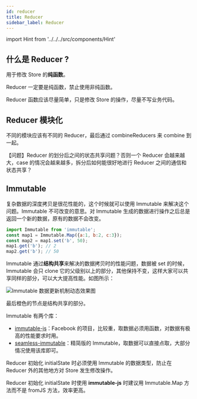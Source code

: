 ```yaml
---
id: reducer
title: Reducer
sidebar_label: Reducer
---
```


import Hint from '../../../src/components/Hint'

## 什么是 Reducer ?

用于修改 Store 的**纯函数**。

<Hint type="must">Reducer 一定要是纯函数，禁止使用非纯函数。</Hint>

<Hint type="better">Reducer 函数应该尽量简单，只是修改 Store 的操作，尽量不写业务代码。</Hint>

## Reducer 模块化

<Hint type="better">不同的模块应该有不同的 Reducer，最后通过 combineReducers 来 combine 到一起。</Hint>

【问题】Reducer 的划分后之间的状态共享问题？否则一个 Reducer 会越来越大，case 的情况会越来越多，拆分后如何能很好地进行 Reducer 之间的通信和状态共享？

## Immutable

复杂数据的深度拷贝是很花性能的，这个时候就可以使用 Immutable 来解决这个问题。Immutable 不可改变的意思。对 Immutable 生成的数据进行操作之后总是返回一个新的数据，原有的数据不会改变。

```javascript
import Immutable from 'immutable';
const map1 = Immutable.Map({a:1, b:2, c:3});
const map2 = map1.set('b', 50);
map1.get('b'); // 2
map2.get('b'); // 50
```

Immutable 通过**结构共享**来解决的数据拷贝时的性能问题，数据被 set 的时候，Immutable 会只 clone 它的父级别以上的部分，其他保持不变，这样大家可以共享同样的部分，可以大大提高性能。如图所示：

![Immutable 数据更新机制动态效果图](https://cosmos-x.oss-cn-hangzhou.aliyuncs.com/immutable.gif)

最后橙色的节点是结构共享的部分。

Immutable 有两个库：

* [immutable-js](https://github.com/facebook/immutable-js)：Facebook 的项目，比较重，取数据必须用函数，对数据有极高的性能要求时用。
* [seamless-immutable](https://github.com/rtfeldman/seamless-immutable)：精简版的 Immutable，取数据可以直接点取，大部分情况使用该库即可。

<Hint type="must">Reducer 初始化 initialState 时必须使用 Immutable 的数据类型，防止在 Reducer 外的其他地方对 Store 发生修改操作。</Hint>


<Hint type="better">Reducer 初始化 initialState 时使用 **immutable-js** 时建议用 Immutable.Map 方法而不是 fromJS 方法，效率更高。</Hint>

